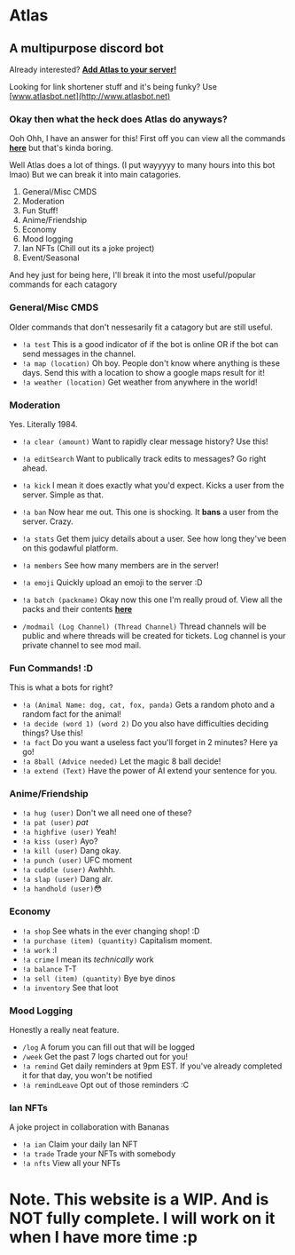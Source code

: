 # Atlas
## A multipurpose discord bot

Already interested? [**Add Atlas to your server!**](https://discord.com/api/oauth2/authorize?client_id=867920092145528853&permissions=8&scope=bot%20applications.commands)

Looking for link shortener stuff and it's being funky?
Use [www.atlasbot.net](http://www.atlasbot.net)

### Okay then what the heck does Atlas do anyways?
Ooh Ohh, I have an answer for this!
First off you can view all the commands [**here**](https://docs.google.com/spreadsheets/d/1oWtJcOIYf016UX8BXdJ6oXWkx2U8FNCaXYTzFCCr9ho/edit?usp=sharing) but that's kinda boring.

Well Atlas does a lot of things. (I put wayyyyy to many hours into this bot lmao)
But we can break it into main catagories.
1. General/Misc CMDS
2. Moderation
3. Fun Stuff!
4. Anime/Friendship
5. Economy
6. Mood logging
7. Ian NFTs (Chill out its a joke project)
8. Event/Seasonal

And hey just for being here, I'll break it into the most useful/popular commands for each catagory

### General/Misc CMDS
Older commands that don't nessesarily fit a catagory but are still useful.
- ```!a test``` This is a good indicator of if the bot is online OR if the bot can send messages in the channel.
- ```!a map (location)``` Oh boy. People don't know where anything is these days. Send this with a location to show a google maps result for it!
- ```!a weather (location)``` Get weather from anywhere in the world!

### Moderation
Yes. Literally 1984.
- ```!a clear (amount)``` Want to rapidly clear message history? Use this!
- ```!a editSearch``` Want to publically track edits to messages? Go right ahead.
- ```!a kick``` I mean it does exactly what you'd expect. Kicks a user from the server. Simple as that.
- ```!a ban``` Now hear me out. This one is shocking. It **bans** a user from the server. Crazy.
- ```!a stats``` Get them juicy details about a user. See how long they've been on this godawful platform.
- ```!a members``` See how many members are in the server!
- ```!a emoji``` Quickly upload an emoji to the server :D
- ```!a batch (packname)``` Okay now this one I'm really proud of. View all the packs and their contents [**here**](https://github.com/AmazingSupDawg/AmazingSupDawg/blob/1402411ecaf1d6d718bd82f5df137dce1dc1a51e/emojiPacks.json)

- ```/modmail (Log Channel) (Thread Channel)``` Thread channels will be public and where threads will be created for tickets. Log channel is your private channel to see mod mail.

### Fun Commands! :D
This is what a bots for right?
- ```!a (Animal Name: dog, cat, fox, panda)``` Gets a random photo and a random fact for the animal!
- ```!a decide (word 1) (word 2)``` Do you also have difficulties deciding things? Use this!
- ```!a fact``` Do you want a useless fact you'll forget in 2 minutes? Here ya go!
- ```!a 8ball (Advice needed)``` Let the magic 8 ball decide!
- ```!a extend (Text)``` Have the power of AI extend your sentence for you.

### Anime/Friendship
- ```!a hug (user)``` Don't we all need one of these?
- ```!a pat (user)``` *pat*
- ```!a highfive (user)``` Yeah!
- ```!a kiss (user)``` Ayo?
- ```!a kill (user)``` Dang okay. 
- ```!a punch (user)``` UFC moment
- ```!a cuddle (user)``` Awhhh.
- ```!a slap (user)``` Dang alr.
- ```!a handhold (user)```😳

### Economy
- ```!a shop``` See whats in the ever changing shop! :D
- ```!a purchase (item) (quantity)``` Capitalism moment.
- ```!a work``` :l
- ```!a crime``` I mean its *technically* work
- ```!a balance``` T-T
- ```!a sell (item) (quantity)``` Bye bye dinos
- ```!a inventory``` See that loot

### Mood Logging
Honestly a really neat feature.
- ```/log``` A forum you can fill out that will be logged
- ```/week``` Get the past 7 logs charted out for you!
- ```!a remind``` Get daily reminders at 9pm EST. If you've already completed it for that day, you won't be notified
- ```!a remindLeave``` Opt out of those reminders :C

### Ian NFTs
A joke project in collaboration with Bananas
- ```!a ian``` Claim your daily Ian NFT
- ```!a trade``` Trade your NFTs with somebody
- ```!a nfts``` View all your NFTs

# Note. This website is a WIP. And is **NOT** fully complete. I will work on it when I have more time :p

